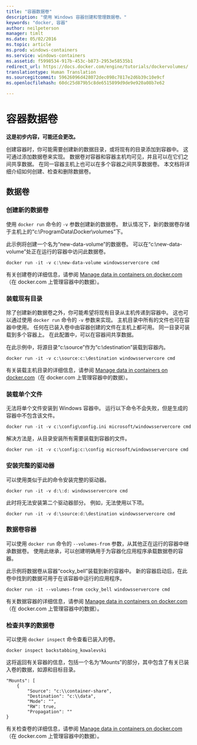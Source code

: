 ```yaml
---
title: "容器数据卷"
description: "使用 Windows 容器创建和管理数据卷。"
keywords: "docker, 容器"
author: neilpeterson
manager: timlt
ms.date: 05/02/2016
ms.topic: article
ms.prod: windows-containers
ms.service: windows-containers
ms.assetid: f5998534-917b-453c-b873-2953e58535b1
redirect_url: https://docs.docker.com/engine/tutorials/dockervolumes/
translationtype: Human Translation
ms.sourcegitcommit: 59626096d428072dec098c7817e2d6b39c10e9cf
ms.openlocfilehash: 60dc25d879b5c8de6515899d9de9e920a08b7e62

---
```


# 容器数据卷

**这是初步内容，可能还会更改。** 

创建容器时，你可能需要创建新的数据目录，或将现有的目录添加到容器中。 这可通过添加数据卷来实现。 数据卷对容器和容器主机均可见，并且可以在它们之间共享数据。 在同一容器主机上也可以在多个容器之间共享数据卷。 本文档将详细介绍如何创建、检查和删除数据卷。

## 数据卷

### 创建新的数据卷

使用 `docker run` 命令的 `-v` 参数创建新的数据卷。 默认情况下，新的数据卷存储于主机上的“c:\ProgramData\Docker\volumes”下。

此示例将创建一个名为“new-data-volume”的数据卷。 可以在“c:\new-data-volume”处正在运行的容器中访问此数据卷。

```none
docker run -it -v c:\new-data-volume windowsservercore cmd
```

有关创建卷的详细信息，请参阅 [Manage data in containers on docker.com](https://docs.docker.com/engine/userguide/containers/dockervolumes/#data-volumes)（在 docker.com 上管理容器中的数据）。

### 装载现有目录

除了创建新的数据卷之外，你可能希望将现有目录从主机传递到容器中。 这也可以通过使用 `docker run` 命令的 `-v` 参数来实现。 主机目录中所有的文件也可在容器中使用。 任何在已装入卷中由容器创建的文件在主机上都可用。 同一目录可装载到多个容器上。 在此配置中，可以在容器间共享数据。

在此示例中，将源目录“c:\source”作为“c:\destination”装载到容器内。

```none
docker run -it -v c:\source:c:\destination windowsservercore cmd
```

有关装载主机目录的详细信息，请参阅 [Manage data in containers on docker.com](https://docs.docker.com/engine/userguide/containers/dockervolumes/#mount-a-host-directory-as-a-data-volume)（在 docker.com 上管理容器中的数据）。

### 装载单个文件

无法将单个文件安装到 Windows 容器中。 运行以下命令不会失败，但是生成的容器中不包含该文件。 

```none
docker run -it -v c:\config\config.ini microsoft/windowsservercore cmd
```

解决方法是，从目录安装所有需要装载到容器的文件。

```none
docker run -it -v c:\config:c:\config microsoft/windowsservercore cmd
```

### 安装完整的驱动器

可以使用类似于此的命令安装完整的驱动器。

```none
docker run -it -v d:\:d: windowsservercore cmd
```

此时将无法安装第二个驱动器部分。 例如，无法使用以下项。

```none
docker run -it -v d:\source:d:\destination windowsservercore cmd
```

### 数据卷容器

可以使用 `docker run` 命令的 `--volumes-from` 参数，从其他正在运行的容器中继承数据卷。 使用此继承，可以创建明确用于为容器化应用程序承载数据卷的容器。 

此示例将数据卷从容器“cocky_bell”装载到新的容器中。 新的容器启动后，在此卷中找到的数据可用于在该容器中运行的应用程序。  

```none
docker run -it --volumes-from cocky_bell windowsservercore cmd
```

有关数据容器的详细信息，请参阅 [Manage data in containers on docker.com](https://docs.docker.com/engine/userguide/containers/dockervolumes/#mount-a-host-file-as-a-data-volume)（在 docker.com 上管理容器中的数据）。

### 检查共享的数据卷

可以使用 `docker inspect` 命令查看已装入的卷。

```none
docker inspect backstabbing_kowalevski
```

这将返回有关容器的信息，包括一个名为“Mounts”的部分，其中包含了有关已装入卷的数据，如源和目标目录。

```none
"Mounts": [
    {
        "Source": "c:\\container-share",
        "Destination": "c:\\data",
        "Mode": "",
        "RW": true,
        "Propagation": ""
}
```

有关检查卷的详细信息，请参阅 [Manage data in containers on docker.com](https://docs.docker.com/engine/userguide/containers/dockervolumes/#locating-a-volume)（在 docker.com 上管理容器中的数据）。




<!--HONumber=Sep16_HO2-->



